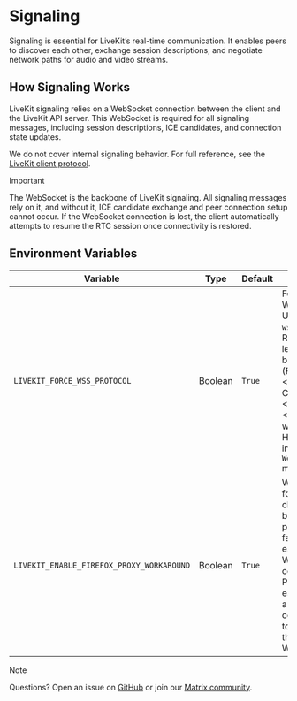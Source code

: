 # Signaling

Signaling is essential for LiveKit’s real-time communication. It enables peers to discover each other, exchange session descriptions, and negotiate network paths for audio and video streams.

## How Signaling Works

LiveKit signaling relies on a WebSocket connection between the client and the LiveKit API server. This WebSocket is required for all signaling messages, including session descriptions, ICE candidates, and connection state updates.

We do not cover internal signaling behavior. For full reference, see the [LiveKit client protocol](https://docs.livekit.io/reference/internals/client-protocol/).

> [!IMPORTANT]
> The WebSocket is the backbone of LiveKit signaling. All signaling messages rely on it, and without it, ICE candidate exchange and peer connection setup cannot occur. If the WebSocket connection is lost, the client automatically attempts to resume the RTC session once connectivity is restored.



## Environment Variables

| Variable                                  | Type    | Default | Purpose                                                                                                                                                   |
| ----------------------------------------- | ------- | ------- | --------------------------------------------------------------------------------------------------------------------------------------------------------- |
| `LIVEKIT_FORCE_WSS_PROTOCOL`              | Boolean | `True`  | Forces the WebSocket URL to use `wss://`. Required for legacy browsers (Firefox <124, Chrome <125, Edge <125) where HTTPS URLs in `WebSocket()` may fail. |
| `LIVEKIT_ENABLE_FIREFOX_PROXY_WORKAROUND` | Boolean | `True`  | Workaround for Firefox clients behind proxies that fail to establish WebSocket connections. Pre-establishes a dummy connection to “prime” the WebSocket.  |

> [!NOTE]
> Questions? Open an issue on [GitHub](https://github.com/suitenumerique/meet/issues/new?assignees=&labels=bug&template=Bug_report.md) or join our [Matrix community](https://matrix.to/#/#meet-official:matrix.org).
